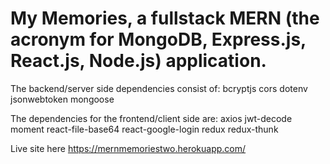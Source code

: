 # My Memories, a fullstack MERN (the acronym for MongoDB, Express.js, React.js, Node.js) application.

The backend/server side dependencies consist of:
bcryptjs
cors
dotenv
jsonwebtoken
mongoose

The dependencies for the frontend/client side are:
axios
jwt-decode
moment
react-file-base64
react-google-login
redux
redux-thunk

Live site here https://mernmemoriestwo.herokuapp.com/
